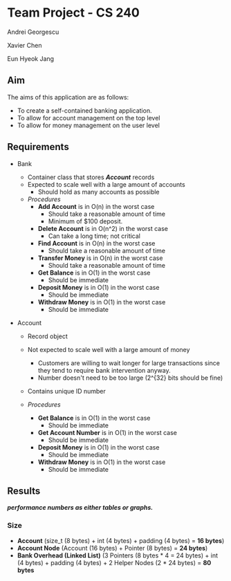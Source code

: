 # Team Project - CS 240

Andrei Georgescu

Xavier Chen

Eun Hyeok Jang

## Aim

The aims of this application are as follows:

- To create a self-contained banking application.
- To allow for account management on the top level
- To allow for money management on the user level

## Requirements

- Bank

  - Container class that stores ***Account*** records
  - Expected to scale well with a large amount of accounts
    - Should hold as many accounts as possible
  - *Procedures*
    - **Add Account** is in O(n) in the worst case
      - Should take a reasonable amount of time
      - Minimum of $100 deposit.
    - **Delete Account** is in O(n^2) in the worst case
      - Can take a long time; not critical
    - **Find Account** is in O(n) in the worst case
      - Should take a reasonable amount of time
    - **Transfer Money** is in O(n) in the worst case
      - Should take a reasonable amount of time
    - **Get Balance** is in O(1) in the worst case
      - Should be immediate
    - **Deposit Money** is in O(1) in the worst case
      - Should be immediate
    - **Withdraw Money** is in O(1) in the worst case
      - Should be immediate

- Account

  - Record object

  - Not expected to scale well with a large amount of money

    - Customers are willing to wait longer for large transactions since they tend to require bank intervention anyway.
    - Number doesn't need to be too large (2^{32} bits should be fine)

  - Contains unique ID number

  - *Procedures*

    - **Get Balance** is in O(1) in the worst case
      - Should be immediate
    - **Get Account Number** is in O(1) in the worst case
      - Should be immediate
    - **Deposit Money** is in O(1) in the worst case
      - Should be immediate
    - **Withdraw Money** is in O(1) in the worst case
      - Should be immediate

## Results

***performance numbers as either tables or graphs.***
### Size
- **Account** (size_t (8 bytes) + int (4 bytes) + padding (4 bytes) = **16 bytes**)
- **Account Node** (Account (16 bytes) + Pointer (8 bytes) = **24 bytes**)
- **Bank Overhead (Linked List)** (3 Pointers (8 bytes * 4 = 24 bytes) + int (4 bytes) + padding (4 bytes) + 2 Helper Nodes (2 * 24 bytes) = **80 bytes**

